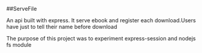 ##ServeFile

An api built with express. It serve ebook and register each download.Users have just to tell their name before download

The purpose of this project was to experiment express-session and nodejs fs module
